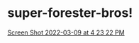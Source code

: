 # super-forester-bros!

[Screen Shot 2022-03-09 at 4 23 22 PM](https://user-images.githubusercontent.com/10698677/157538517-26e20965-c339-4fe8-a840-eeff50502114.png)
